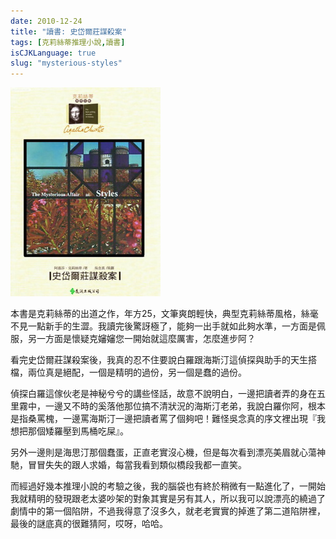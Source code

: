 ```yaml
---
date: 2010-12-24
title: "讀書: 史岱爾莊謀殺案"
tags: [克莉絲蒂推理小說,讀書]
isCJKLanguage: true
slug: "mysterious-styles"
---
```


![史岱爾莊謀殺案](/img/book/myth-styles.jpg#left)

本書是克莉絲蒂的出道之作，年方25，文筆爽朗輕快，典型克莉絲蒂風格，絲毫不見一點新手的生澀。我讀完後驚訝極了，能夠一出手就如此夠水準，一方面是佩服，另一方面是懷疑克嬸嬸您一開始就這麼厲害，怎麼進步阿？

看完史岱爾莊謀殺案後，我真的忍不住要說白羅跟海斯汀這偵探與助手的天生搭檔，兩位真是絕配，一個是精明的過份，另一個是蠢的過份。

偵探白羅這傢伙老是神秘兮兮的講些怪話，故意不說明白，一邊把讀者弄的身在五里霧中，一邊又不時的奚落他那位搞不清狀況的海斯汀老弟，我說白羅你阿，根本是指桑罵槐，一邊罵海斯汀一邊把讀者罵了個夠吧！難怪吳念真的序文裡出現『我想把那個矮羅壓到馬桶吃屎』。

另外一邊則是海思汀那個蠢蛋，正直老實沒心機，但是每次看到漂亮美眉就心蕩神馳，冒冒失失的跟人求婚，每當我看到類似橋段我都一直笑。

而經過好幾本推理小說的考驗之後，我的腦袋也有終於稍微有一點進化了，一開始我就精明的發現跟老太婆吵架的對象其實是另有其人，所以我可以說漂亮的繞過了劇情中的第一個陷阱，不過我得意了沒多久，就老老實實的掉進了第二道陷阱裡，最後的謎底真的很難猜阿，哎呀，哈哈。

